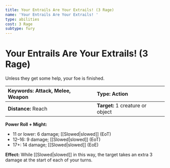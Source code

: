 ```yaml
---
title: Your Entrails Are Your Extrails! (3 Rage)
name: 'Your Entrails Are Your Extrails! '
type: abilities
cost: 3 Rage
subtype: fury
---
```


# Your Entrails Are Your Extrails! (3 Rage)

Unless they get some help, your foe is finished.

| **Keywords:** Attack, Melee, Weapon | **Type:** Action                 |
| :---------------------------------- | :------------------------------- |
| **Distance:** Reach                 | **Target:** 1 creature or object |

**Power Roll + Might:**

- 11 or lower: 6 damage; [[Slowed|slowed]] (EoT)
- 12–16: 9 damage; [[Slowed|slowed]] (EoT)
- 17+: 14 damage; [[Slowed|slowed]] (EoE)

**Effect:** While [[Slowed|slowed]] in this way, the target takes an extra 3 damage at the start of each of your turns.
